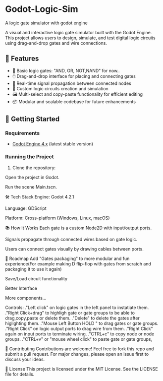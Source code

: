 # Godot-Logic-Sim
A logic gate simulator with godot engine

A visual and interactive logic gate simulator built with the Godot Engine. This project allows users to design, simulate, and test digital logic circuits using drag-and-drop gates and wire connections.

## 🎯 Features

- 🧱 Basic logic gates: "AND, OR, NOT,NAND" for now..
- 🖱️ Drag-and-drop interface for placing and connecting gates
- 🔌 Real-time signal propagation between connected nodes
- 🧠 Custom logic circuits creation and simulation
- 🖼️ Multi-select and copy-paste functionality for efficient editing
- 📦 Modular and scalable codebase for future enhancements

## 🚀 Getting Started

### Requirements

- [Godot Engine 4.x](https://godotengine.org/download) (latest stable version)

### Running the Project

1. Clone the repository:

Open the project in Godot.

Run the scene Main.tscn.

🛠️ Tech Stack
Engine: Godot 4.2.1

Language: GDScript

Platform: Cross-platform (Windows, Linux, macOS)

📚 How It Works
Each gate is a custom Node2D with input/output ports.

Signals propagate through connected wires based on gate logic.

Users can connect gates visually by drawing cables between ports.


📌 Roadmap
 Add "Gates packaging" to more modular and  fun experience(For example making D flip-flop with gates from scratch and packaging it to use it again)

 Save/Load circuit functionality

 Better Interface

 More components...


 Controls:
  ."Left click" on logic gates in the left panel to  instatiate them.
  ."Right Click+drag" to highligh gate or gate groups to be able to drag,copy,paste or delete them.
  ."Delete" to delete the gates after higlighting them.
  ."Mouse Left Button HOLD " to drag gates or gate groups. 
  ."Right Click" on logic output ports to drag wire from them.
  ."Right Click" again on input ports to terminate wiring.
  ."CTRL+c" to copy node or node groups.
  ."CTRL+v" or "mouse wheel click" to paste gate or gate groups,

🤝 Contributing
Contributions are welcome! Feel free to fork this repo and submit a pull request. For major changes, please open an issue first to discuss your ideas.

📄 License
This project is licensed under the MIT License. See the LICENSE file for details.
